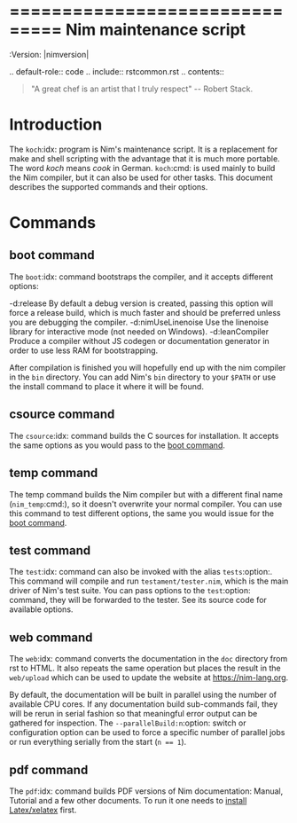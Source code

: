 ===============================
   Nim maintenance script
===============================

:Version: |nimversion|

.. default-role:: code
.. include:: rstcommon.rst
.. contents::

> "A great chef is an artist that I truly respect" -- Robert Stack.


Introduction
============

The `koch`:idx: program is Nim's maintenance script. It is a replacement
for make and shell scripting with the advantage that it is much more portable.
The word *koch* means *cook* in German. `koch`:cmd: is used mainly to build the
Nim compiler, but it can also be used for other tasks. This document
describes the supported commands and their options.


Commands
========

boot command
------------

The `boot`:idx: command bootstraps the compiler, and it accepts different
options:

-d:release    By default a debug version is created, passing this option will
  force a release build, which is much faster and should be preferred
  unless you are debugging the compiler.
-d:nimUseLinenoise     Use the linenoise library for interactive mode
                       (not needed on Windows).
-d:leanCompiler        Produce a compiler without JS codegen or
                       documentation generator in order to use less RAM
                       for bootstrapping.

After compilation is finished you will hopefully end up with the nim
compiler in the `bin` directory. You can add Nim's `bin` directory to
your `$PATH` or use the install command to place it where it will be
found.

csource command
---------------

The `csource`:idx: command builds the C sources for installation. It accepts
the same options as you would pass to the [boot command](
#commands-boot-command).

temp command
------------

The temp command builds the Nim compiler but with a different final name
(`nim_temp`:cmd:), so it doesn't overwrite your normal compiler. You can use
this command to test different options, the same you would issue for the [boot
command](#commands-boot-command).

test command
------------

The `test`:idx: command can also be invoked with the alias `tests`:option:. This
command will compile and run ``testament/tester.nim``, which is the main
driver of Nim's test suite. You can pass options to the `test`:option: command,
they will be forwarded to the tester. See its source code for available
options.

web command
-----------

The `web`:idx: command converts the documentation in the `doc` directory
from rst to HTML. It also repeats the same operation but places the result in
the ``web/upload`` which can be used to update the website at
https://nim-lang.org.

By default, the documentation will be built in parallel using the number of
available CPU cores. If any documentation build sub-commands fail, they will
be rerun in serial fashion so that meaningful error output can be gathered for
inspection. The `--parallelBuild:n`:option: switch or configuration option can be
used to force a specific number of parallel jobs or run everything serially
from the start (`n == 1`).

pdf command
-----------

The `pdf`:idx: command builds PDF versions of Nim documentation: Manual,
Tutorial and a few other documents. To run it one needs to
[install Latex/xelatex](https://www.latex-project.org/get) first.
